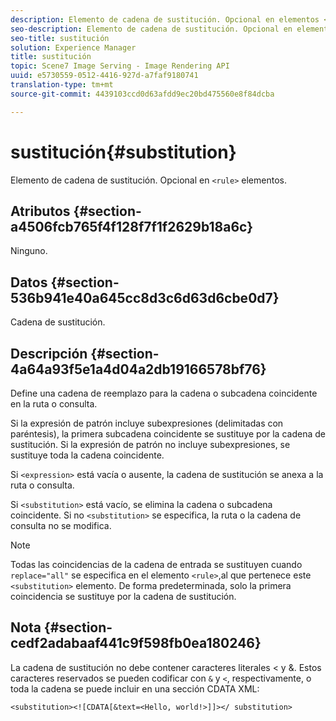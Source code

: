 ```yaml
---
description: Elemento de cadena de sustitución. Opcional en elementos <rule>.
seo-description: Elemento de cadena de sustitución. Opcional en elementos <rule>.
seo-title: sustitución
solution: Experience Manager
title: sustitución
topic: Scene7 Image Serving - Image Rendering API
uuid: e5730559-0512-4416-927d-a7faf9180741
translation-type: tm+mt
source-git-commit: 4439103ccd0d63afdd9ec20bd475560e8f84dcba

---
```



# sustitución{#substitution}

Elemento de cadena de sustitución. Opcional en `<rule>` elementos.

## Atributos {#section-a4506fcb765f4f128f7f1f2629b18a6c}

Ninguno.

## Datos {#section-536b941e40a645cc8d3c6d63d6cbe0d7}

Cadena de sustitución.

## Descripción {#section-4a64a93f5e1a4d04a2db19166578bf76}

Define una cadena de reemplazo para la cadena o subcadena coincidente en la ruta o consulta.

Si la expresión de patrón incluye subexpresiones (delimitadas con paréntesis), la primera subcadena coincidente se sustituye por la cadena de sustitución. Si la expresión de patrón no incluye subexpresiones, se sustituye toda la cadena coincidente.

Si `<expression>` está vacía o ausente, la cadena de sustitución se anexa a la ruta o consulta.

Si `<substitution>` está vacío, se elimina la cadena o subcadena coincidente. Si no `<substitution>` se especifica, la ruta o la cadena de consulta no se modifica.

>[!NOTE]
>
>Todas las coincidencias de la cadena de entrada se sustituyen cuando `replace="all"` se especifica en el elemento `<rule>`,al que pertenece este `<substitution>` elemento. De forma predeterminada, solo la primera coincidencia se sustituye por la cadena de sustitución.

## Nota {#section-cedf2adabaaf441c9f598fb0ea180246}

La cadena de sustitución no debe contener caracteres literales &lt; y &amp;. Estos caracteres reservados se pueden codificar con `&` y `<`, respectivamente, o toda la cadena se puede incluir en una sección CDATA XML:

`<substitution><![CDATA[&text=<Hello, world!>]]></ substitution>`
